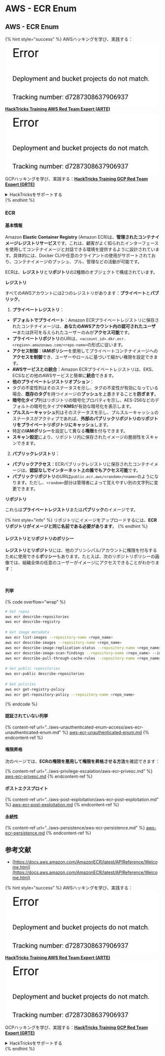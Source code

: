 # AWS - ECR Enum

## AWS - ECR Enum

{% hint style="success" %}
AWSハッキングを学び、実践する：<img src="../../../.gitbook/assets/image (1) (1).png" alt="" data-size="line">[**HackTricks Training AWS Red Team Expert (ARTE)**](https://training.hacktricks.xyz/courses/arte)<img src="../../../.gitbook/assets/image (1) (1).png" alt="" data-size="line">\
GCPハッキングを学び、実践する：<img src="../../../.gitbook/assets/image (2).png" alt="" data-size="line">[**HackTricks Training GCP Red Team Expert (GRTE)**<img src="../../../.gitbook/assets/image (2).png" alt="" data-size="line">](https://training.hacktricks.xyz/courses/grte)

<details>

<summary>HackTricksをサポートする</summary>

* [**サブスクリプションプラン**](https://github.com/sponsors/carlospolop)を確認してください！
* **💬 [**Discordグループ**](https://discord.gg/hRep4RUj7f)または[**Telegramグループ**](https://t.me/peass)に参加するか、**Twitter** 🐦 [**@hacktricks\_live**](https://twitter.com/hacktricks\_live)**をフォローしてください。**
* **ハッキングのトリックを共有するには、[**HackTricks**](https://github.com/carlospolop/hacktricks)および[**HackTricks Cloud**](https://github.com/carlospolop/hacktricks-cloud)のGitHubリポジトリにPRを送信してください。**

</details>
{% endhint %}

### ECR

#### 基本情報

Amazon **Elastic Container Registry** (Amazon ECR)は、**管理されたコンテナイメージレジストリサービス**です。これは、顧客がよく知られたインターフェースを使用してコンテナイメージと対話できる環境を提供するように設計されています。具体的には、Docker CLIや任意のクライアントの使用がサポートされており、コンテナイメージのプッシュ、プル、管理などの活動が可能です。

ECRは、**レジストリ**と**リポジトリ**の2種類のオブジェクトで構成されています。

**レジストリ**

すべてのAWSアカウントには2つのレジストリがあります：**プライベート**と**パブリック**。

1. **プライベートレジストリ**：

* **デフォルトでプライベート**：Amazon ECRプライベートレジストリに保存されたコンテナイメージは、**あなたのAWSアカウント内の認可されたユーザー**または許可を与えられたユーザーのみが**アクセス可能**です。
* **プライベートリポジトリ**のURIは、`<account_id>.dkr.ecr.<region>.amazonaws.com/<repo-name>`の形式に従います。
* **アクセス制御**：**IAMポリシー**を使用してプライベートコンテナイメージへの**アクセスを制御**でき、ユーザーやロールに基づいて細かい権限を設定できます。
* **AWSサービスとの統合**：Amazon ECRプライベートレジストリは、EKS、ECSなどの他のAWSサービスと簡単に**統合**できます。
* **他のプライベートレジストリオプション**：
* タグの不変性列はそのステータスを示し、タグの不変性が有効になっている場合、**既存のタグ**を持つイメージの**プッシュ**を上書きすることを**防ぎます**。
* **暗号化タイプ**列はリポジトリの暗号化プロパティを示し、AES-256などのデフォルトの暗号化タイプや**KMS**が有効な暗号化を表示します。
* **プルスルーキャッシュ**列はそのステータスを示し、プルスルーキャッシュのステータスがアクティブであれば、**外部のパブリックリポジトリのリポジトリをプライベートリポジトリにキャッシュ**します。
* 特定の**IAMポリシー**を設定して異なる**権限**を付与できます。
* **スキャン設定**により、リポジトリ内に保存されたイメージの脆弱性をスキャンできます。

2. **パブリックレジストリ**：

* **パブリックアクセス**：ECRパブリックレジストリに保存されたコンテナイメージは、**認証なしでインターネット上の誰でもアクセス可能**です。
* **パブリックリポジトリ**のURIは`public.ecr.aws/<random>/<name>`のようになります。ただし、`<random>`部分は管理者によって覚えやすい別の文字列に変更できます。

**リポジトリ**

これらは**プライベートレジストリ**または**パブリック**のイメージです。

{% hint style="info" %}
リポジトリにイメージをアップロードするには、**ECRリポジトリがイメージと同じ名前である必要があります**。
{% endhint %}

#### レジストリとリポジトリのポリシー

**レジストリとリポジトリ**には、他のプリンシパル/アカウントに権限を付与するために使用できる**ポリシー**もあります。たとえば、次のリポジトリポリシーの画像では、組織全体の任意のユーザーがイメージにアクセスできることがわかります：

<figure><img src="../../../.gitbook/assets/image (280).png" alt=""><figcaption></figcaption></figure>

#### 列挙

{% code overflow="wrap" %}
```bash
# Get repos
aws ecr describe-repositories
aws ecr describe-registry

# Get image metadata
aws ecr list-images --repository-name <repo_name>
aws ecr describe-images --repository-name <repo_name>
aws ecr describe-image-replication-status --repository-name <repo_name> --image-id <image_id>
aws ecr describe-image-scan-findings --repository-name <repo_name> --image-id <image_id>
aws ecr describe-pull-through-cache-rules --repository-name <repo_name> --image-id <image_id>

# Get public repositories
aws ecr-public describe-repositories

# Get policies
aws ecr get-registry-policy
aws ecr get-repository-policy --repository-name <repo_name>
```
{% endcode %}

#### 認証されていない列挙

{% content-ref url="../aws-unauthenticated-enum-access/aws-ecr-unauthenticated-enum.md" %}
[aws-ecr-unauthenticated-enum.md](../aws-unauthenticated-enum-access/aws-ecr-unauthenticated-enum.md)
{% endcontent-ref %}

#### 権限昇格

次のページでは、**ECRの権限を悪用して権限を昇格させる方法**を確認できます：

{% content-ref url="../aws-privilege-escalation/aws-ecr-privesc.md" %}
[aws-ecr-privesc.md](../aws-privilege-escalation/aws-ecr-privesc.md)
{% endcontent-ref %}

#### ポストエクスプロイト

{% content-ref url="../aws-post-exploitation/aws-ecr-post-exploitation.md" %}
[aws-ecr-post-exploitation.md](../aws-post-exploitation/aws-ecr-post-exploitation.md)
{% endcontent-ref %}

#### 永続性

{% content-ref url="../aws-persistence/aws-ecr-persistence.md" %}
[aws-ecr-persistence.md](../aws-persistence/aws-ecr-persistence.md)
{% endcontent-ref %}

## 参考文献

* [https://docs.aws.amazon.com/AmazonECR/latest/APIReference/Welcome.html](https://docs.aws.amazon.com/AmazonECR/latest/APIReference/Welcome.html)

{% hint style="success" %}
AWSハッキングを学び、実践する：<img src="../../../.gitbook/assets/image (1) (1).png" alt="" data-size="line">[**HackTricks Training AWS Red Team Expert (ARTE)**](https://training.hacktricks.xyz/courses/arte)<img src="../../../.gitbook/assets/image (1) (1).png" alt="" data-size="line">\
GCPハッキングを学び、実践する：<img src="../../../.gitbook/assets/image (2).png" alt="" data-size="line">[**HackTricks Training GCP Red Team Expert (GRTE)**<img src="../../../.gitbook/assets/image (2).png" alt="" data-size="line">](https://training.hacktricks.xyz/courses/grte)

<details>

<summary>HackTricksをサポートする</summary>

* [**サブスクリプションプラン**](https://github.com/sponsors/carlospolop)を確認してください！
* **💬 [**Discordグループ**](https://discord.gg/hRep4RUj7f)または[**Telegramグループ**](https://t.me/peass)に参加するか、**Twitter** 🐦 [**@hacktricks\_live**](https://twitter.com/hacktricks\_live)**をフォローしてください。**
* **ハッキングのトリックを共有するには、[**HackTricks**](https://github.com/carlospolop/hacktricks)および[**HackTricks Cloud**](https://github.com/carlospolop/hacktricks-cloud)のGitHubリポジトリにPRを提出してください。**

</details>
{% endhint %}
